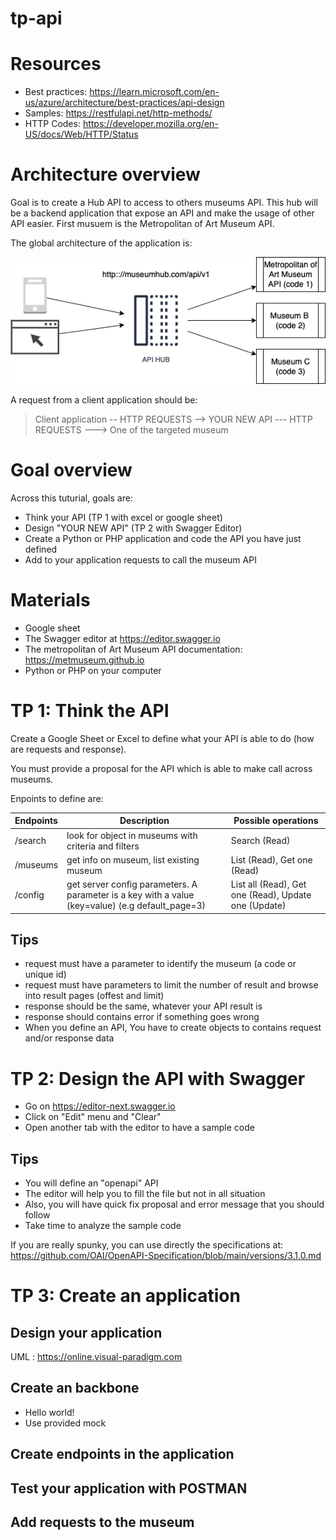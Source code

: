  # tp-api

# Resources

- Best practices:	https://learn.microsoft.com/en-us/azure/architecture/best-practices/api-design
- Samples:	https://restfulapi.net/http-methods/
- HTTP	Codes: https://developer.mozilla.org/en-US/docs/Web/HTTP/Status

# Architecture overview

Goal is to create a Hub API to access to others museums API. This hub will be a backend application that expose an API and make the usage of other API easier. First musuem is the Metropolitan of Art Museum API.

The global architecture of the application is:

![High level architecture](docs/api-hub.drawio.png)

A request from a client application should be:

> Client application -- HTTP REQUESTS --> YOUR NEW API --- HTTP REQUESTS ---> One of the targeted museum

# Goal overview

Across this tuturial, goals are:

* Think your API (TP 1 with excel or google sheet)
* Design "YOUR NEW API" (TP 2 with Swagger Editor)
* Create a Python or PHP application and code the API you have just defined
* Add to your application requests to call the museum API

# Materials

- Google sheet
- The Swagger editor at https://editor.swagger.io
- The metropolitan of Art Museum API documentation:  https://metmuseum.github.io
- Python or PHP on your computer
 
# TP 1: Think the API

Create a Google Sheet or Excel to define what your API is able to do (how are requests and response).

You must provide a proposal for the API which is able to make call across museums. 

Enpoints to define are:

| Endpoints | Description | Possible operations |
|-----------|-------------|-----------|
| /search | look for object in museums with criteria and filters | Search (Read) |
| /museums | get info on museum, list existing museum | List (Read), Get one (Read) |
| /config | get server config parameters. A parameter is a key with a value (key=value) (e.g default_page=3) | List all (Read), Get one (Read), Update one (Update)  |


## Tips

- request must have a parameter to identify the museum (a code or unique id)
- request must have parameters to limit the number of result and browse into result pages (offest and limit)
- response should be the same, whatever your API result is
- response should contains error if something goes wrong
- When you define an API, You have to create objects to contains request and/or response data

# TP 2: Design the API with Swagger

- Go on https://editor-next.swagger.io
- Click on "Edit" menu and "Clear"
- Open another tab with the editor to have a sample code

## Tips

- You will define an "openapi" API
- The editor will help you to fill the file but not in all situation
- Also, you will have quick fix proposal and error message that you should follow
- Take time to analyze the sample code

If you are really spunky, you can use directly the specifications at: https://github.com/OAI/OpenAPI-Specification/blob/main/versions/3.1.0.md

# TP 3: Create an application

## Design your application

UML : https://online.visual-paradigm.com

## Create an backbone

- Hello world!
- Use provided mock

## Create endpoints in the application

## Test your application with POSTMAN

## Add requests to the museum
